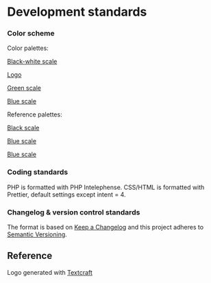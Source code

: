 # Development standards

### Color scheme

Color palettes:

[Black-white scale](https://colorkit.co/color-palette-generator/050a0d-081014-0a151b-0d1a22-0F1F29-abb1b4-c5c9cb-dfe1e2-eeefef-fcfcfc/)

[Logo](https://colorkit.co/color-palette-generator/0F1F29-5291a2-196f54/)

[Green scale](https://colorkit.co/color-palette-generator/fcfcfc-51846c-175c3b-0c2e1e/)

[Blue scale](https://colorkit.co/color-palette-generator/1a5d90-227cbf-5191a2-196f54/)

Reference palettes:

[Black scale](https://colorkit.co/color-palette-generator/00010D-202326-35373a-494b4d-6d6e6f-d7d7d9-e3e4e6-fcfcfc/)

[Blue scale](https://colorkit.co/color-palette-generator/fcfcfc-95c9f8-67b4fc-50aafe-318ce1-2a78c3-1c5086-0b1f38/)

[Blue scale](https://colorkit.co/color-palette-generator/1c323a-5291a2-7dacb9-a7c7cf-fcfcfc/)

### Coding standards

PHP is formatted with PHP Intelephense. CSS/HTML is formatted with Prettier, default settings except intent = 4.

### Changelog & version control standards

The format is based on [Keep a Changelog](https://keepachangelog.com/en/1.0.0/) and this project adheres to [Semantic Versioning](https://semver.org/spec/v2.0.0.html).

## Reference

Logo generated with [Textcraft](https://textcraft.net/)
